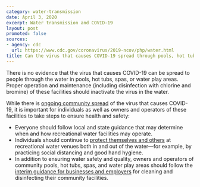 ```yaml
---
category: water-transmission
date: April 3, 2020
excerpt: Water transmission and COVID-19
layout: post
promoted: false
sources:
- agency: cdc
  url: https://www.cdc.gov/coronavirus/2019-ncov/php/water.html
title: Can the virus that causes COVID-19 spread through pools, hot tubs, or spas, and water play areas?
---
```


There is no evidence that the virus that causes COVID-19 can be spread to people through the water in pools, hot tubs, spas, or water play areas. Proper operation and maintenance (including disinfection with chlorine and bromine) of these facilities should inactivate the virus in the water.

While there is [ongoing community spread](https://www.cdc.gov/coronavirus/2019-ncov/cases-updates/cases-in-us.html) of the virus that causes COVID-19, it is important for individuals as well as owners and operators of these facilities to take steps to ensure health and safety:

- Everyone should follow local and state guidance that may determine when and how recreational water facilities may operate.
- Individuals should continue to [protect themselves and others](https://www.cdc.gov/coronavirus/2019-ncov/prevent-getting-sick/prevention.html) at recreational water venues both in and out of the water—for example, by practicing social distancing and good hand hygiene.
- In addition to ensuring water safety and quality, owners and operators of community pools, hot tubs, spas, and water play areas should follow the [interim guidance for businesses and employers](https://www.cdc.gov/coronavirus/2019-ncov/community/organizations/cleaning-disinfection.html) for cleaning and disinfecting their community facilities.